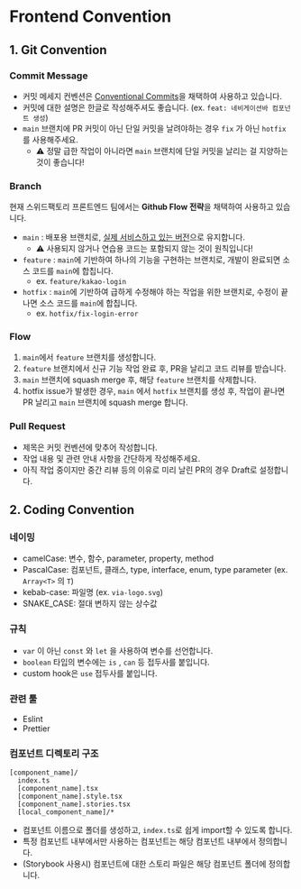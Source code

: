 # Frontend Convention

## 1. Git Convention

### Commit Message 

- 커밋 메세지 컨벤션은 [Conventional Commits](https://www.conventionalcommits.org/en/v1.0.0/)을 채택하여 사용하고 있습니다. 
- 커밋에 대한 설명은 한글로 작성해주셔도 좋습니다. (ex. `feat: 네비게이션바 컴포넌트 생성`)
- `main` 브랜치에 PR 커밋이 아닌 단일 커밋을 날려야하는 경우 `fix` 가 아닌 `hotfix` 를 사용해주세요.
  - ⚠️ 정말 급한 작업이 아니라면 `main` 브랜치에 단일 커밋을 날리는 걸 지양하는 것이 좋습니다!

### Branch

현재 스위드팩토리 프론트엔드 팀에서는 **Github Flow 전략**을 채택하여 사용하고 있습니다.

- `main` : 배포용 브랜치로, <u>실제 서비스하고 있는 버전</u>으로 유지합니다. 
  - ⚠️ 사용되지 않거나 연습용 코드는 포함되지 않는 것이 원칙입니다!
- `feature` : `main`에 기반하여 하나의 기능을 구현하는 브랜치로, 개발이 완료되면 소스 코드를 `main`에 합칩니다. 
  - ex. `feature/kakao-login`
- `hotfix` : `main`에 기반하여 급하게 수정해야 하는 작업을 위한 브랜치로, 수정이 끝나면 소스 코드를 `main`에 합칩니다.
  - ex. `hotfix/fix-login-error`

### Flow

1. `main`에서 `feature` 브랜치를 생성합니다.
2. `feature` 브랜치에서 신규 기능 작업 완료 후, PR을 날리고 코드 리뷰를 받습니다.
3. `main` 브랜치에 squash merge 후, 해당 `feature` 브랜치를 삭제합니다.
4. hotfix issue가 발생한 경우, `main` 에서 `hotfix` 브랜치를 생성 후, 작업이 끝나면 PR 날리고 `main` 브랜치에 squash merge 합니다.

### Pull Request

- 제목은 커밋 컨벤션에 맞추어 작성합니다.
- 작업 내용 및 관련 안내 사항을 간단하게 작성해주세요.
- 아직 작업 중이지만 중간 리뷰 등의 이유로 미리 날린 PR의 경우 Draft로 설정합니다.

## 2. Coding Convention

### 네이밍

- camelCase: 변수, 함수, parameter, property, method
- PascalCase: 컴포넌트, 클래스, type, interface, enum, type parameter (ex. `Array<T>` 의 `T`)
- kebab-case: 파일명 (ex. `via-logo.svg`)
- SNAKE_CASE: 절대 변하지 않는 상수값

### 규칙

- `var` 이 아닌 `const` 와 `let` 을 사용하여 변수를 선언합니다.
- `boolean` 타입의 변수에는 `is` , `can` 등 접두사를 붙입니다.
- custom hook은 `use` 접두사를 붙입니다.

### 관련 툴

- Eslint
- Prettier

### 컴포넌트 디렉토리 구조

```
[component_name]/
  index.ts
  [component_name].tsx
  [component_name].style.tsx
  [component_name].stories.tsx
  [local_component_name]/*
```

- 컴포넌트 이름으로 폴더를 생성하고, `index.ts`로 쉽게 import할 수 있도록 합니다.
- 특정 컴포넌트 내부에서만 사용하는 컴포넌트는 해당 컴포넌트 내부에서 정의합니다.
- (Storybook 사용시) 컴포넌트에 대한 스토리 파일은 해당 컴포넌트 폴더에 정의합니다.

